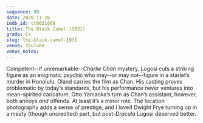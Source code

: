 ```yaml
---
sequence: 90
date: 2020-11-26
imdb_id: tt0021668
title: The Black Camel (1931)
grade: C+
slug: the-black-camel-1931
venue: YouTube
venue_notes:
---
```


Competent--if unremarkable--_Charlie Chan_ mystery. Lugosi cuts a striking figure as an enigmatic psychic who may--or may not--figure in a starlet’s murder in Honolulu. Oland carries the film as Chan. His casting proves problematic by today’s standards, but his performance never ventures into mean-spirited caricature. Otto Yamaoka’s turn as Chan’s assistant, however, both annoys _and_ offends. At least it’s a minor role. The location photography adds a sense of prestige, and I loved Dwight Frye turning up in a meaty (though uncredited) part, but post-<span data-imdb-id="tt0021814">_Dracula_</span> Lugosi deserved better.

